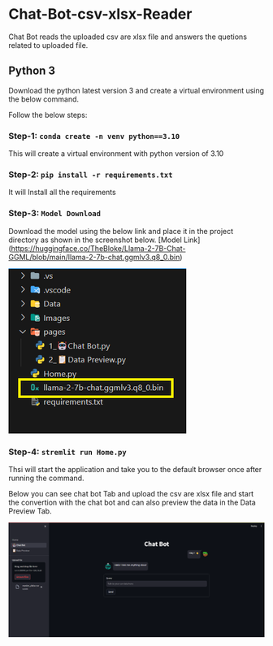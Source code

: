 # Chat-Bot-csv-xlsx-Reader
Chat Bot reads the uploaded csv are xlsx file and answers the quetions related to uploaded file.

## Python 3 
Download the python latest version 3 and create a virtual environment using the below command.

Follow the below steps:
### Step-1: `conda create -n venv python==3.10`
This will create a virtual environment with python version of 3.10

### Step-2: `pip install -r requirements.txt`
It will Install all the requirements

### Step-3: `Model Download`
Download the model using the below link and place it in the project directory as shown in the screenshot below.
[Model Link] (https://huggingface.co/TheBloke/Llama-2-7B-Chat-GGML/blob/main/llama-2-7b-chat.ggmlv3.q8_0.bin)

![model screenshot](model.png)

### Step-4: `stremlit run Home.py`
Thsi will start the application and take you to the default browser once after running the command.

Below you can see chat bot Tab and upload the csv are xlsx file and start the convertion with the chat bot and can also preview the data in the Data Preview Tab.


![In the image we can see the home page and a tab to chat with the uploaded data and can preview it.](image.png)